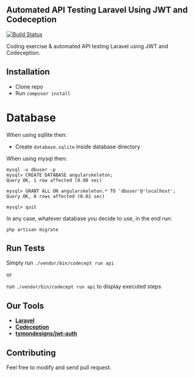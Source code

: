 ## Automated API Testing Laravel Using JWT and Codeception

[![Build Status](https://travis-ci.org/didikz/laravel-codecept-testing.svg?branch=master)](https://travis-ci.org/didikz/laravel-codecept-testing)

Coding exercise & automated API testing Laravel using JWT and Codeception.
## Installation
+ Clone repo
+ Run `composer install`

# Database

When using sqllite then:
+ Create `database.sqlite` inside database directory

When using mysql then:

```
mysql -u dbuser -p
mysql> CREATE DATABASE angularskeleton;
Query OK, 1 row affected (0.00 sec)

mysql> GRANT ALL ON angularskeleton.* TO 'dbuser'@'localhost';
Query OK, 0 rows affected (0.02 sec)

mysql> quit 

```

In any case, whatever database you decide to use, in the end run:
```
php artisan migrate
```
## Run Tests
Simply run `./vendor/bin/codecept run api`

or

run `./vendor/bin/codecept run api` to display executed steps

## Our Tools

- **[Laravel](https://laravel.com)**
- **[Codeception](http://codeception.com/)**
- **[tymondesigns/jwt-auth](https://github.com/tymondesigns/jwt-auth)**

## Contributing

Feel free to modify and send pull request.
